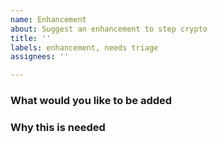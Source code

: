 ```yaml
---
name: Enhancement
about: Suggest an enhancement to step crypto
title: ''
labels: enhancement, needs triage
assignees: ''

---
```


### What would you like to be added


### Why this is needed
